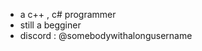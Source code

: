 - a c++ , c# programmer
- still a begginer
- discord : @somebodywithalongusername

<!---
zackpandora/zackpandora is a ✨ special ✨ repository because its `README.md` (this file) appears on your GitHub profile.
You can click the Preview link to take a look at your changes.
--->

